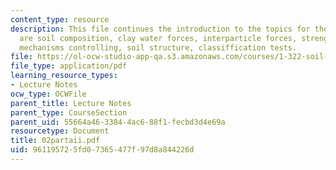```yaml
---
content_type: resource
description: This file continues the introduction to the topics for the course which
  are soil composition, clay water forces, interparticle forces, strength generation,
  mechanisms controlling, soil structure, classiffication tests.
file: https://ol-ocw-studio-app-qa.s3.amazonaws.com/courses/1-322-soil-behavior-spring-2005/961195725fd07365477f97d8a844226d_02partaii.pdf
file_type: application/pdf
learning_resource_types:
- Lecture Notes
ocw_type: OCWFile
parent_title: Lecture Notes
parent_type: CourseSection
parent_uid: 55664a46-3384-4ac6-88f1-fecbd3d4e69a
resourcetype: Document
title: 02partaii.pdf
uid: 96119572-5fd0-7365-477f-97d8a844226d
---
```

